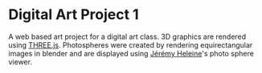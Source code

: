 # Digital Art Project 1

A web based art project for a digital art class.
3D graphics are rendered using [THREE.js](http://threejs.org).
Photospheres were created by rendering equirectangular images in blender and are displayed using [Jérémy Heleine](https://github.com/JeremyHeleine)'s photo sphere viewer.

